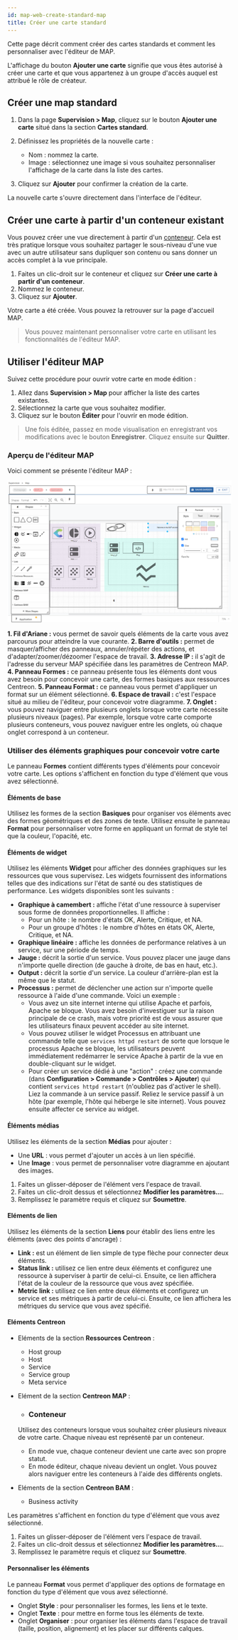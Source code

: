 ```yaml
---
id: map-web-create-standard-map
title: Créer une carte standard
---
```


Cette page décrit comment créer des cartes standards et comment les personnaliser avec l'éditeur de MAP. 

L'affichage du bouton **Ajouter une carte** signifie que vous êtes autorisé à créer une carte et que vous appartenez à un groupe d'accès auquel est attribué le rôle de créateur.

## Créer une map standard

1. Dans la page **Supervision > Map**, cliquez sur le bouton **Ajouter une carte** situé dans la section **Cartes standard**.

2. Définissez les propriétés de la nouvelle carte :
   - Nom : nommez la carte.
   - Image : sélectionnez une image si vous souhaitez personnaliser l'affichage de la carte dans la liste des cartes.

3. Cliquez sur **Ajouter** pour confirmer la création de la carte.

La nouvelle carte s'ouvre directement dans l'interface de l'éditeur.

## Créer une carte à partir d'un conteneur existant

Vous pouvez créer une vue directement à partir d'un [conteneur](#conteneur). Cela est très pratique lorsque vous souhaitez partager le sous-niveau d'une vue avec un autre utilisateur sans dupliquer son contenu ou sans donner un accès complet à la vue principale.

1. Faites un clic-droit sur le conteneur et cliquez sur **Créer une carte à partir d'un conteneur**.
2. Nommez le conteneur.
3. Cliquez sur **Ajouter**.

Votre carte a été créée. Vous pouvez la retrouver sur la page d'accueil MAP.

> Vous pouvez maintenant personnaliser votre carte en utilisant les fonctionnalités de l'éditeur MAP.

## Utiliser l'éditeur MAP

Suivez cette procédure pour ouvrir votre carte en mode édition :

1. Allez dans **Supervision > Map** pour afficher la liste des cartes existantes.
2. Sélectionnez la carte que vous souhaitez modifier.
3. Cliquez sur le bouton **Éditer** pour l'ouvrir en mode édition.

> Une fois éditée, passez en mode visualisation en enregistrant vos modifications avec le bouton **Enregistrer**. Cliquez ensuite sur **Quitter**.

### Aperçu de l'éditeur MAP

Voici comment se présente l'éditeur MAP :

![image](../assets/graph-views/map-web-editor-description.png)

**1. Fil d'Ariane :** vous permet de savoir quels éléments de la carte vous avez parcourus pour atteindre la vue courante. 
**2. Barre d'outils :** permet de masquer/afficher des panneaux, annuler/répéter des actions, et d'adapter/zoomer/dézoomer l'espace de travail.
**3. Adresse IP :** il s'agit de l'adresse du serveur MAP spécifiée dans les paramètres de Centreon MAP.
**4. Panneau Formes :** ce panneau présente tous les éléments dont vous avez besoin pour concevoir une carte, des formes basiques aux ressources Centreon.
**5. Panneau Format :** ce panneau vous permet d'appliquer un format sur un élément sélectionné.
**6. Espace de travail :** c'est l'espace situé au milieu de l'éditeur, pour concevoir votre diagramme.
**7. Onglet :** vous pouvez naviguer entre plusieurs onglets lorsque votre carte nécessite plusieurs niveaux (pages). Par exemple, lorsque votre carte comporte plusieurs conteneurs, vous pouvez naviguer entre les onglets, où chaque onglet correspond à un conteneur.

### Utiliser des éléments graphiques pour concevoir votre carte

Le panneau **Formes** contient différents types d'éléments pour concevoir votre carte. Les options s'affichent en fonction du type d'élément que vous avez sélectionné.

#### Éléments de base

Utilisez les formes de la section **Basiques** pour organiser vos éléments avec des formes géométriques et des zones de texte. Utilisez ensuite le panneau **Format** pour personnaliser votre forme en appliquant un format de style tel que la couleur, l'opacité, etc.

#### Éléments de widget

Utilisez les éléments **Widget** pour afficher des données graphiques sur les ressources que vous supervisez. Les widgets fournissent des informations telles que des indications sur l'état de santé ou des statistiques de performance. Les widgets disponibles sont les suivants :

- **Graphique à camembert :** affiche l'état d'une ressource à superviser sous forme de données proportionnelles. Il affiche :
  - Pour un hôte : le nombre d'états OK, Alerte, Critique, et NA.
  - Pour un groupe d'hôtes : le nombre d'hôtes en états OK, Alerte, Critique, et NA.
- **Graphique linéaire :** affiche les données de performance relatives à un service, sur une période de temps.
- **Jauge :** décrit la sortie d'un service. Vous pouvez placer une jauge dans n'importe quelle direction (de gauche à droite, de bas en haut, etc.).
- **Output :** décrit la sortie d'un service. La couleur d'arrière-plan est la même que le statut.
- **Processus :** permet de déclencher une action sur n'importe quelle ressource à l'aide d'une commande. Voici un exemple :
  - Vous avez un site internet interne qui utilise Apache et parfois,  Apache se bloque. Vous avez besoin d'investiguer sur la raison principale de ce crash, mais votre priorité est de vous assurer que les utilisateurs finaux peuvent accéder au site internet.
  - Vous pouvez utiliser le widget Processus en attribuant une commande telle que `services httpd restart` de sorte que lorsque le processus Apache se bloque, les utilisateurs peuvent immédiatement redémarrer le service Apache à partir de la vue en double-cliquant sur le widget.
  - Pour créer un service dédié à une "action" : créez une commande (dans **Configuration > Commande > Contrôles > Ajouter**) qui contient `services httpd restart` (n'oubliez pas d'activer le shell). Liez la commande à un service passif. Reliez le service passif à un hôte (par exemple, l'hôte qui héberge le site internet). Vous pouvez ensuite affecter ce service au widget.

#### Éléments médias

Utilisez les éléments de la section **Médias** pour ajouter :
- Une **URL** : vous permet d'ajouter un accès à un lien spécifié.
- Une **Image** : vous permet de personnaliser votre diagramme en ajoutant des images.  

1. Faites un glisser-déposer de l'élément vers l'espace de travail.
2. Faites un clic-droit dessus et sélectionnez **Modifier les paramètres...**.
3. Remplissez le paramètre requis et cliquez sur **Soumettre**.

#### Eléments de lien

Utilisez les éléments de la section **Liens** pour établir des liens entre les éléments (avec des points d'ancrage) :
- **Link :** est un élément de lien simple de type flèche pour connecter deux éléments.
- **Status link :** utilisez ce lien entre deux éléments et configurez une ressource à superviser à partir de celui-ci. Ensuite, ce lien affichera l'état de la couleur de la ressource que vous avez spécifiée.
- **Metric link :** utilisez ce lien entre deux éléments et configurez un service et ses métriques à partir de celui-ci. Ensuite, ce lien affichera les métriques du service que vous avez spécifié. 

#### Eléments Centreon

- Eléments de la section **Ressources Centreon** :
  - Host group
  - Host
  - Service
  - Service group
  - Meta service

- Elément de la section **Centreon MAP** :
  - ### Conteneur
  Utilisez des conteneurs lorsque vous souhaitez créer plusieurs niveaux de votre carte. Chaque niveau est représenté par un conteneur.
    - En mode vue, chaque conteneur devient une carte avec son propre statut.
    - En mode éditeur, chaque niveau devient un onglet. Vous pouvez alors naviguer entre les conteneurs à l'aide des différents onglets.

- Eléments de la section **Centreon BAM** :
  - Business activity

Les paramètres s'affichent en fonction du type d'élément que vous avez sélectionné.

1. Faites un glisser-déposer de l'élément vers l'espace de travail.
2. Faites un clic-droit dessus et sélectionnez **Modifier les paramètres...**.
3. Remplissez le paramètre requis et cliquez sur **Soumettre**.

#### Personnaliser les éléments

Le panneau **Format** vous permet d'appliquer des options de formatage en fonction du type d'élément que vous avez sélectionné.
- Onglet **Style** : pour personnaliser les formes, les liens et le texte.
- Onglet **Texte** : pour mettre en forme tous les éléments de texte.
- Onglet **Organiser** : pour organiser les éléments dans l'espace de travail (taille, position, alignement) et les placer sur différents calques.
